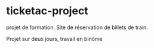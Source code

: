 # ticketac-project
projet de formation. Site de réservation de billets de train.


Projet sur deux jours, travail en binôme
